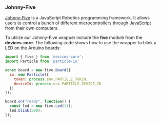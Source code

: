 ### Johnny-Five
[Johnny-Five](http://johnny-five.io/api/) is a JavaScript Robotics programming framework. It allows users to control a bunch of different microcontrollers through JavaScript from their own computers.

To utilize our Johnny-Five wrapper include the **five** module from the **devices-core**. The following code shows how to use the wrapper to blink a LED on the Arduino boards:

```js
import { five } from 'devices-core';
import Particle from 'particle-io'

const board = new five.Board({
  io: new Particle({
    token: process.env.PARTICLE_TOKEN,
    deviceId: process.env.PARTICLE_DEVICE_ID
  })
});

board.on("ready", function() {
  const led = new five.Led(11);
  led.blink(500);
});
```
